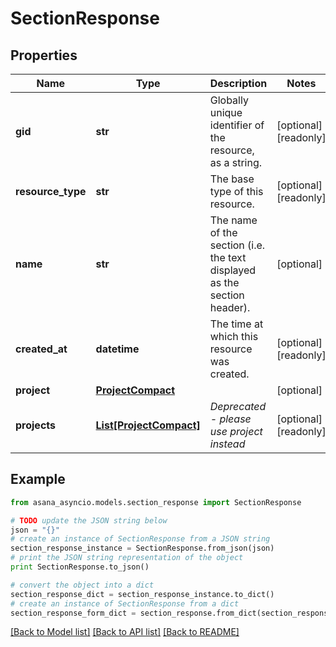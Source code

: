 # SectionResponse


## Properties

Name | Type | Description | Notes
------------ | ------------- | ------------- | -------------
**gid** | **str** | Globally unique identifier of the resource, as a string. | [optional] [readonly] 
**resource_type** | **str** | The base type of this resource. | [optional] [readonly] 
**name** | **str** | The name of the section (i.e. the text displayed as the section header). | [optional] 
**created_at** | **datetime** | The time at which this resource was created. | [optional] [readonly] 
**project** | [**ProjectCompact**](ProjectCompact.md) |  | [optional] 
**projects** | [**List[ProjectCompact]**](ProjectCompact.md) | *Deprecated - please use project instead* | [optional] [readonly] 

## Example

```python
from asana_asyncio.models.section_response import SectionResponse

# TODO update the JSON string below
json = "{}"
# create an instance of SectionResponse from a JSON string
section_response_instance = SectionResponse.from_json(json)
# print the JSON string representation of the object
print SectionResponse.to_json()

# convert the object into a dict
section_response_dict = section_response_instance.to_dict()
# create an instance of SectionResponse from a dict
section_response_form_dict = section_response.from_dict(section_response_dict)
```
[[Back to Model list]](../README.md#documentation-for-models) [[Back to API list]](../README.md#documentation-for-api-endpoints) [[Back to README]](../README.md)


